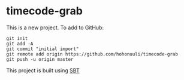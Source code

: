 # timecode-grab

This is a new project. To add to GitHub:

```
git init
git add -A
git commit "initial import"
git remote add origin https://github.com/hohonuuli/timecode-grab
git push -u origin master
```

This project is built using [SBT](http://www.scala-sbt.org/)
